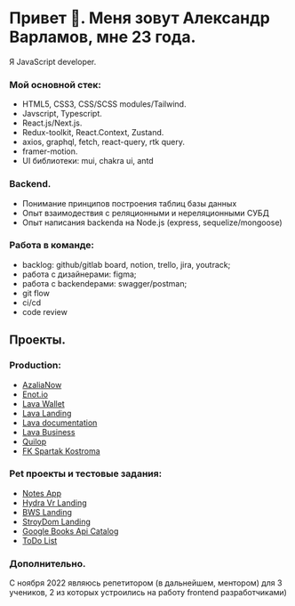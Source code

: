 # Привет 👋. Меня зовут Александр Варламов, мне 23 года. 
Я JavaScript developer. 

### Мой основной стек: 
- HTML5, CSS3, CSS/SCSS modules/Tailwind.
- Javscript, Typescript.
- React.js/Next.js. 
- Redux-toolkit, React.Context, Zustand.
- axios, graphql, fetch, react-query, rtk query.
- framer-motion.
- UI библиотеки: mui, chakra ui, antd

### Backend.
- Понимание принципов построения таблиц базы данных
- Опыт взаимодествия с реляционными и нереляционными СУБД
- Опыт написания backendа на Node.js (express, sequelize/mongoose)
  
### Работа в команде:
- backlog: github/gitlab board, notion, trello, jira, youtrack;
- работа с дизайнерами: figma;
- работа с backendерами: swagger/postman;
- git flow
- ci/cd
- code review

## Проекты.
### Production:
 - <a href="https://azalianow.ru/" target="_blank" rel="noreferrer noopener">AzaliaNow</a>
 - <a href="https://cabinet.enot.io/" target="_blank" rel="noreferrer noopener">Enot.io</a>
 - <a href="https://lava.ru/dashboard" target="_blank" rel="noreferrer noopener">Lava Wallet</a>
 - <a href="https://lava.ru" target="_blank" rel="noreferrer noopener">Lava Landing</a>
 - <a href="https://dev.lava.ru/" target="_blank" rel="noreferrer noopener">Lava documentation</a>
 - <a href="https://business.lava.ru/" target="_blank" rel="noreferrer noopener">Lava Business</a>
 - <a href="https://quilop.com/" target="_blank" rel="noreferrer noopener">Quilop</a>
 - <a href="https://fcspk.ru/" target="_blank" rel="noreferrer noopener">FK Spartak Kostroma</a>

### Pet проекты и тестовые задания:
  - <a href="https://otlichniksasha.github.io/notes-react-zustand/" target="_blank" rel="noreferrer noopener">Notes App</a>
  - <a href="https://otlichniksasha.github.io/Hydra-landing/" target="_blank" rel="noreferrer noopener">Hydra Vr Landing</a>
  - <a href="https://otlichniksasha.github.io/BWS-landing/" target="_blank" rel="noreferrer noopener">BWS Landing</a>
  - <a href="https://otlichniksasha.github.io/StroyDomLanding/" target="_blank" rel="noreferrer noopener">StroyDom Landing</a>
  - <a href="https://otlichniksasha.github.io/google-api-catalog/" target="_blank" rel="noreferrer noopener">Google Books Api Catalog</a>
  - <a href="https://otlichniksasha.github.io/ToDoList/" target="_blank" rel="noreferrer noopener">ToDo List</a>
  

 
### Дополнительно.
С ноября 2022 являюсь репетитором (в дальнейшем, ментором) для 3 учеников, 2 из которых устроились на работу frontend разработчиками)
